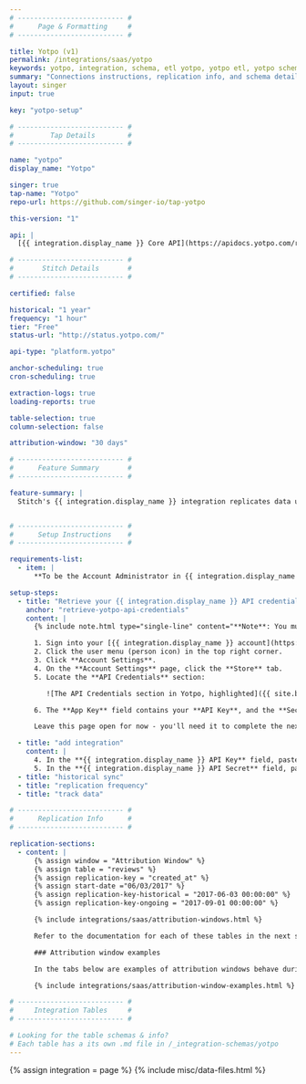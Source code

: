 ```yaml
---
# -------------------------- #
#      Page & Formatting     #
# -------------------------- #

title: Yotpo (v1)
permalink: /integrations/saas/yotpo
keywords: yotpo, integration, schema, etl yotpo, yotpo etl, yotpo schema
summary: "Connections instructions, replication info, and schema details for Stitch's Yotpo integration."
layout: singer
input: true

key: "yotpo-setup"

# -------------------------- #
#         Tap Details        #
# -------------------------- #

name: "yotpo"
display_name: "Yotpo"

singer: true
tap-name: "Yotpo"
repo-url: https://github.com/singer-io/tap-yotpo

this-version: "1"

api: |
  [{{ integration.display_name }} Core API](https://apidocs.yotpo.com/reference){:target="new"}

# -------------------------- #
#       Stitch Details       #
# -------------------------- #

certified: false

historical: "1 year"
frequency: "1 hour"
tier: "Free"
status-url: "http://status.yotpo.com/"

api-type: "platform.yotpo"

anchor-scheduling: true
cron-scheduling: true

extraction-logs: true
loading-reports: true

table-selection: true
column-selection: false

attribution-window: "30 days"

# -------------------------- #
#      Feature Summary       #
# -------------------------- #

feature-summary: |
  Stitch's {{ integration.display_name }} integration replicates data using the {{ integration.api | flatify | strip }}. Refer to the [Schema](#schema) section for a list of objects available for replication.


# -------------------------- #
#      Setup Instructions    #
# -------------------------- #

requirements-list:
  - item: |
      **To be the Account Administrator in {{ integration.display_name }}.** [This is required](https://support.yotpo.com/en/article/finding-your-app-key-and-your-secret-key){:target="new"} to access your {{ integration.display_name }} API credentials.

setup-steps:
  - title: "Retrieve your {{ integration.display_name }} API credentials"
    anchor: "retrieve-yotpo-api-credentials"
    content: |
      {% include note.html type="single-line" content="**Note**: You must be the Yotpo Account Administrator to complete this step." %}

      1. Sign into your [{{ integration.display_name }} account](https://yap.yotpo.com/#/login){:target="new"}.
      2. Click the user menu (person icon) in the top right corner.
      3. Click **Account Settings**.
      4. On the **Account Settings** page, click the **Store** tab.
      5. Locate the **API Credentials** section:

         ![The API Credentials section in Yotpo, highlighted]({{ site.baseurl }}/images/integrations/yotpo-api-credentials.png)

      6. The **App Key** field contains your **API Key**, and the **Secret Key** is your **API Secret**.

      Leave this page open for now - you'll need it to complete the next step.

  - title: "add integration"
    content: |
      4. In the **{{ integration.display_name }} API Key** field, paste the value from the **App Key** field in your {{ integration.display_name }} account.
      5. In the **{{ integration.display_name }} API Secret** field, paste the value from the **Secret Key** field in your {{ integration.display_name }} account.
  - title: "historical sync"
  - title: "replication frequency"
  - title: "track data"

# -------------------------- #
#      Replication Info      #
# -------------------------- #

replication-sections:
  - content: |
      {% assign window = "Attribution Window" %}
      {% assign table = "reviews" %}
      {% assign replication-key = "created_at" %}
      {% assign start-date ="06/03/2017" %}
      {% assign replication-key-historical = "2017-06-03 00:00:00" %}
      {% assign replication-key-ongoing = "2017-09-01 00:00:00" %}

      {% include integrations/saas/attribution-windows.html %}

      Refer to the documentation for each of these tables in the next section for more info.

      ### Attribution window examples

      In the tabs below are examples of attribution windows behave during historical (initial) and ongoing replication jobs.

      {% include integrations/saas/attribution-window-examples.html %}

# -------------------------- #
#     Integration Tables     #
# -------------------------- #

# Looking for the table schemas & info?
# Each table has a its own .md file in /_integration-schemas/yotpo
---
```

{% assign integration = page %}
{% include misc/data-files.html %}